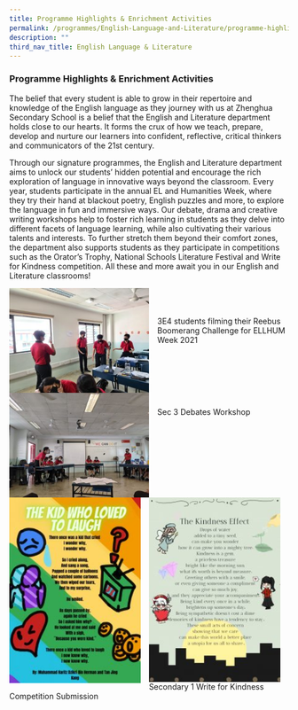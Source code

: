 ```yaml
---
title: Programme Highlights & Enrichment Activities
permalink: /programmes/English-Language-and-Literature/programme-highlights-and-enrichment-activities/
description: ""
third_nav_title: English Language & Literature
---
```

### Programme Highlights & Enrichment Activities

The belief that every student is able to grow in their repertoire and knowledge of the English language as they journey with us at Zhenghua Secondary School is a belief that the English and Literature department holds close to our hearts. It forms the crux of how we teach, prepare, develop and nurture our learners into confident, reflective, critical thinkers and communicators of the 21st century.

Through our signature programmes, the English and Literature department aims to unlock our students’ hidden potential and encourage the rich exploration of language in innovative ways beyond the classroom. Every year, students participate in the annual EL and Humanities Week, where they try their hand at blackout poetry, English puzzles and more, to explore the language in fun and immersive ways. Our debate, drama and creative writing workshops help to foster rich learning in students as they delve into different facets of language learning, while also cultivating their various talents and interests. To further stretch them beyond their comfort zones, the department also supports students as they participate in competitions such as the Orator’s Trophy, National Schools Literature Festival and Write for Kindness competition. All these and more await you in our English and Literature classrooms!

<img src="/images/3E4-students-filming-their-Reebus-Boomerang-Challenge-for-ELLHUM-Week-2021-300x225.jpg" style="width:50%;margin-right:15px;" align = "left">
<br> <br> <br>
3E4 students filming their Reebus Boomerang Challenge for ELLHUM Week 2021

<br> <br>

<img src="/images/Sec-3-Debates-Workshop-300x225.jpg" style="width:50%;margin-right:15px;" align = "left">
<br> <br> <br>
Sec 3 Debates Workshop

<br> <br> <br>

<img src="/images/Secondary-1-Write-for-Kindness-Competition-Submission_2-212x300.jpg" style="width:47%;margin-right:15px;" align = "left">
<img src="/images/Secondary-1-Write-for-Kindness-Competition-Submission-213x300.jpg" style="width:47%;margin-right:15px;" align = "right">
<br> <br> <br> <br> <br> <br>
<br> <br> <br><br> <br> <br>
<br> <br> <br><br> <br> <br>
Secondary 1 Write for Kindness Competition Submission